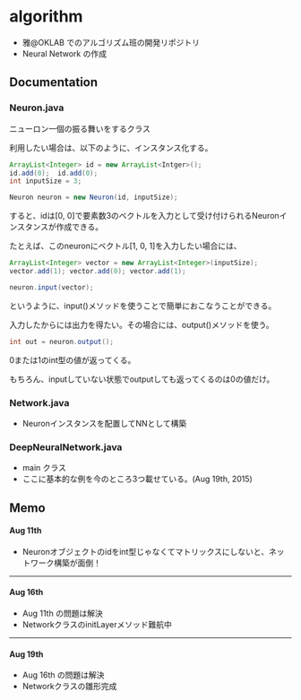 # algorithm
- 雅@OKLAB でのアルゴリズム班の開発リポジトリ
- Neural Network の作成

## Documentation
### Neuron.java
ニューロン一個の振る舞いをするクラス

利用したい場合は、以下のように、インスタンス化する。
```java
ArrayList<Integer> id = new ArrayList<Intger>();
id.add(0);  id.add(0);
int inputSize = 3;

Neuron neuron = new Neuron(id, inputSize);
```
すると、idは[0, 0]で要素数3のベクトルを入力として受け付けられるNeuronインスタンスが作成できる。

たとえば、このneuronにベクトル[1, 0, 1]を入力したい場合には、
```java
ArrayList<Integer> vector = new ArrayList<Integer>(inputSize);
vector.add(1); vector.add(0); vector.add(1);

neuron.input(vector);
```
というように、input()メソッドを使うことで簡単におこなうことができる。

入力したからには出力を得たい。その場合には、output()メソッドを使う。
```java
int out = neuron.output();
```
0または1のint型の値が返ってくる。

もちろん、inputしていない状態でoutputしても返ってくるのは0の値だけ。
### Network.java
- Neuronインスタンスを配置してNNとして構築

### DeepNeuralNetwork.java
- main クラス
- ここに基本的な例を今のところ3つ載せている。(Aug 19th, 2015)

## Memo
#### Aug 11th
- Neuronオブジェクトのidをint型じゃなくてマトリックスにしないと、ネットワーク構築が面倒！
***

#### Aug 16th
- Aug 11th の問題は解決
- NetworkクラスのinitLayerメソッド難航中
***

#### Aug 19th
- Aug 16th の問題は解決
- Networkクラスの雛形完成
